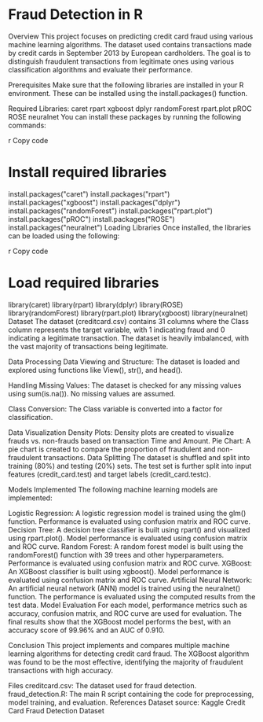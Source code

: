 # Fraud Detection in R

Overview
This project focuses on predicting credit card fraud using various machine learning algorithms. The dataset used contains transactions made by credit cards in September 2013 by European cardholders. The goal is to distinguish fraudulent transactions from legitimate ones using various classification algorithms and evaluate their performance.

Prerequisites
Make sure that the following libraries are installed in your R environment. These can be installed using the install.packages() function.

Required Libraries:
caret
rpart
xgboost
dplyr
randomForest
rpart.plot
pROC
ROSE
neuralnet
You can install these packages by running the following commands:

r
Copy code
# Install required libraries
install.packages("caret")
install.packages("rpart")
install.packages("xgboost")
install.packages("dplyr")
install.packages("randomForest")
install.packages("rpart.plot")
install.packages("pROC")
install.packages("ROSE")
install.packages("neuralnet")
Loading Libraries
Once installed, the libraries can be loaded using the following:

r
Copy code
# Load required libraries
library(caret)
library(rpart)
library(dplyr)
library(ROSE)
library(randomForest)
library(rpart.plot)
library(xgboost)
library(neuralnet)
Dataset
The dataset (creditcard.csv) contains 31 columns where the Class column represents the target variable, with 1 indicating fraud and 0 indicating a legitimate transaction. The dataset is heavily imbalanced, with the vast majority of transactions being legitimate.

Data Processing
Data Viewing and Structure: The dataset is loaded and explored using functions like View(), str(), and head().

Handling Missing Values: The dataset is checked for any missing values using sum(is.na()). No missing values are assumed.

Class Conversion: The Class variable is converted into a factor for classification.

Data Visualization
Density Plots: Density plots are created to visualize frauds vs. non-frauds based on transaction Time and Amount.
Pie Chart: A pie chart is created to compare the proportion of fraudulent and non-fraudulent transactions.
Data Splitting
The dataset is shuffled and split into training (80%) and testing (20%) sets. The test set is further split into input features (credit_card.test) and target labels (credit_card.testc).

Models Implemented
The following machine learning models are implemented:

Logistic Regression:
A logistic regression model is trained using the glm() function.
Performance is evaluated using confusion matrix and ROC curve.
Decision Tree:
A decision tree classifier is built using rpart() and visualized using rpart.plot().
Model performance is evaluated using confusion matrix and ROC curve.
Random Forest:
A random forest model is built using the randomForest() function with 39 trees and other hyperparameters.
Performance is evaluated using confusion matrix and ROC curve.
XGBoost:
An XGBoost classifier is built using xgboost().
Model performance is evaluated using confusion matrix and ROC curve.
Artificial Neural Network:
An artificial neural network (ANN) model is trained using the neuralnet() function.
The performance is evaluated using the computed results from the test data.
Model Evaluation
For each model, performance metrics such as accuracy, confusion matrix, and ROC curve are used for evaluation. The final results show that the XGBoost model performs the best, with an accuracy score of 99.96% and an AUC of 0.910.

Conclusion
This project implements and compares multiple machine learning algorithms for detecting credit card fraud. The XGBoost algorithm was found to be the most effective, identifying the majority of fraudulent transactions with high accuracy.

Files
creditcard.csv: The dataset used for fraud detection.
fraud_detection.R: The main R script containing the code for preprocessing, model training, and evaluation.
References
Dataset source: Kaggle Credit Card Fraud Detection Dataset
